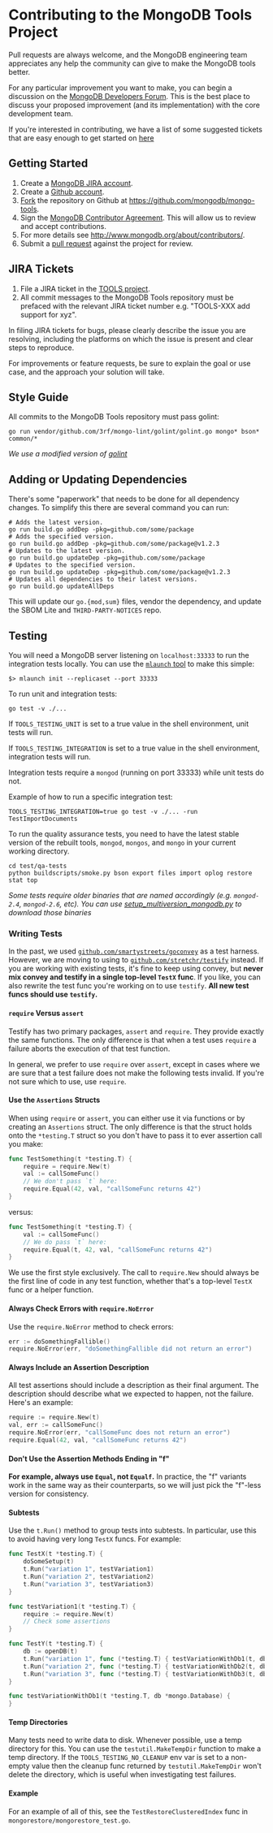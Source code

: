 # Contributing to the MongoDB Tools Project

Pull requests are always welcome, and the MongoDB engineering team appreciates any help the
community can give to make the MongoDB tools better.

For any particular improvement you want to make, you can begin a discussion on the
[MongoDB Developers Forum](https://groups.google.com/forum/?fromgroups#!forum/mongodb-dev). This is
the best place to discuss your proposed improvement (and its implementation) with the core
development team.

If you're interested in contributing, we have a list of some suggested tickets that are easy enough
to get started on
[here](https://jira.mongodb.org/issues/?jql=project%20%3D%20TOOLS%20AND%20labels%20%3D%20community%20and%20status%20%3D%20open)

## Getting Started

1. Create a [MongoDB JIRA account](https://jira.mongodb.org/secure/Signup!default.jspa).
2. Create a [Github account](https://github.com/signup/free).
3. [Fork](https://help.github.com/articles/fork-a-repo/) the repository on Github at
   https://github.com/mongodb/mongo-tools.
4. Sign the [MongoDB Contributor Agreement](https://www.mongodb.com/legal/contributor-agreement).
   This will allow us to review and accept contributions.
5. For more details see http://www.mongodb.org/about/contributors/.
6. Submit a [pull request](https://help.github.com/articles/creating-a-pull-request/) against the
   project for review.

## JIRA Tickets

1. File a JIRA ticket in the [TOOLS project](https://jira.mongodb.org/browse/TOOLS).
2. All commit messages to the MongoDB Tools repository must be prefaced with the relevant JIRA
   ticket number e.g. "TOOLS-XXX add support for xyz".

In filing JIRA tickets for bugs, please clearly describe the issue you are resolving, including the
platforms on which the issue is present and clear steps to reproduce.

For improvements or feature requests, be sure to explain the goal or use case, and the approach your
solution will take.

## Style Guide

All commits to the MongoDB Tools repository must pass golint:

`go run vendor/github.com/3rf/mongo-lint/golint/golint.go mongo* bson* common/*`

_We use a modified version of [golint](https://github.com/golang/lint)_

## Adding or Updating Dependencies

There's some "paperwork" that needs to be done for all dependency changes. To simplify this there
are several command you can run:

```
# Adds the latest version.
go run build.go addDep -pkg=github.com/some/package
# Adds the specified version.
go run build.go addDep -pkg=github.com/some/package@v1.2.3
# Updates to the latest version.
go run build.go updateDep -pkg=github.com/some/package
# Updates to the specified version.
go run build.go updateDep -pkg=github.com/some/package@v1.2.3
# Updates all dependencies to their latest versions.
go run build.go updateAllDeps
```

This will update our `go.{mod,sum}` files, vendor the dependency, and update the SBOM Lite and
`THIRD-PARTY-NOTICES` repo.

## Testing

You will need a MongoDB server listening on `localhost:33333` to run the integration tests locally.
You can use the [`mlaunch` tool](http://blog.rueckstiess.com/mtools/mlaunch.html) to make this
simple:

```
$> mlaunch init --replicaset --port 33333
```

To run unit and integration tests:

```
go test -v ./...
```

If `TOOLS_TESTING_UNIT` is set to a true value in the shell environment, unit tests will run.

If `TOOLS_TESTING_INTEGRATION` is set to a true value in the shell environment, integration tests
will run.

Integration tests require a `mongod` (running on port 33333) while unit tests do not.

Example of how to run a specific integration test:

```
TOOLS_TESTING_INTEGRATION=true go test -v ./... -run TestImportDocuments
```

To run the quality assurance tests, you need to have the latest stable version of the rebuilt tools,
`mongod`, `mongos`, and `mongo` in your current working directory.

```
cd test/qa-tests
python buildscripts/smoke.py bson export files import oplog restore stat top
```

_Some tests require older binaries that are named accordingly (e.g. `mongod-2.4`, `mongod-2.6`,
etc). You can use
[setup_multiversion_mongodb.py](test/qa-tests/buildscripts/setup_multiversion_mongodb.py) to
download those binaries_

### Writing Tests

In the past, we used
[`github.com/smartystreets/goconvey`](https://pkg.go.dev/github.com/smartystreets/goconvey/convey)
as a test harness. However, we are moving to using to
[`github.com/stretchr/testify`](https://pkg.go.dev/github.com/stretchr/testify) instead. If you are
working with existing tests, it's fine to keep using convey, but **never mix convey and testify in a
single top-level `TestX` func**. If you like, you can also rewrite the test func you're working on
to use `testify`. **All new test funcs should use `testify`.**

#### `require` Versus `assert`

Testify has two primary packages, `assert` and `require`. They provide exactly the same functions.
The only difference is that when a test uses `require` a failure aborts the execution of that test
function.

In general, we prefer to use `require` over `assert`, except in cases where we are sure that a test
failure does not make the following tests invalid. If you're not sure which to use, use `require`.

#### Use the `Assertions` Structs

When using `require` or `assert`, you can either use it via functions or by creating an `Assertions`
struct. The only difference is that the struct holds onto the `*testing.T` struct so you don't have
to pass it to ever assertion call you make:

```go
func TestSomething(t *testing.T) {
    require = require.New(t)
    val := callSomeFunc()
    // We don't pass `t` here:
    require.Equal(42, val, "callSomeFunc returns 42")
}
```

versus:

```go
func TestSomething(t *testing.T) {
    val := callSomeFunc()
    // We do pass `t` here:
    require.Equal(t, 42, val, "callSomeFunc returns 42")
}
```

We use the first style exclusively. The call to `require.New` should always be the first line of
code in any test function, whether that's a top-level `TestX` func or a helper function.

#### Always Check Errors with `require.NoError`

Use the `require.NoError` method to check errors:

```go
err := doSomethingFallible()
require.NoError(err, "doSomethingFallible did not return an error")
```

#### Always Include an Assertion Description

All test assertions should include a description as their final argument. The description should
describe what we expected to happen, not the failure. Here's an example:

```go
require := require.New(t)
val, err := callSomeFunc()
require.NoError(err, "callSomeFunc does not return an error")
require.Equal(42, val, "callSomeFunc returns 42")
```

#### Don't Use the Assertion Methods Ending in "f"

**For example, always use `Equal`, not `Equalf`.** In practice, the "f" variants work in the same
way as their counterparts, so we will just pick the "f"-less version for consistency.

#### Subtests

Use the `t.Run()` method to group tests into subtests. In particular, use this to avoid having very
long `TestX` funcs. For example:

```go
func TestX(t *testing.T) {
    doSomeSetup(t)
    t.Run("variation 1", testVariation1)
    t.Run("variation 2", testVariation2)
    t.Run("variation 3", testVariation3)
}

func testVariation1(t *testing.T) {
    require := require.New(t)
    // Check some assertions
}

func TestY(t *testing.T) {
    db := openDB(t)
    t.Run("variation 1", func (*testing.T) { testVariationWithDb1(t, db) })
    t.Run("variation 2", func (*testing.T) { testVariationWithDb2(t, db) })
    t.Run("variation 3", func (*testing.T) { testVariationWithDb3(t, db) })
}

func testVariationWithDb1(t *testing.T, db *mongo.Database) {
}

```

#### Temp Directories

Many tests need to write data to disk. Whenever possible, use a temp directory for this. You can use
the `testutil.MakeTempDir` function to make a temp directory. If the `TOOLS_TESTING_NO_CLEANUP` env
var is set to a non-empty value then the cleanup func returned by `testutil.MakeTempDir` won't
delete the directory, which is useful when investigating test failures.

#### Example

For an example of all of this, see the `TestRestoreClusteredIndex` func in
`mongorestore/mongorestore_test.go`.
